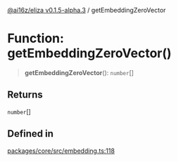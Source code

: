 [@ai16z/eliza v0.1.5-alpha.3](../index.md) / getEmbeddingZeroVector

# Function: getEmbeddingZeroVector()

> **getEmbeddingZeroVector**(): `number`[]

## Returns

`number`[]

## Defined in

[packages/core/src/embedding.ts:118](https://github.com/tfleets/Ava/blob/main/packages/core/src/embedding.ts#L118)
